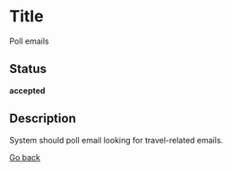 # Title

Poll emails

## Status

**accepted**

## Description

System should poll email looking for travel-related emails.    


[Go back](../README.md)